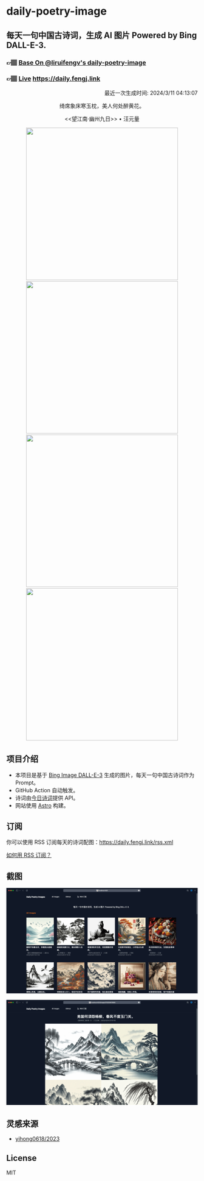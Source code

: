 
# daily-poetry-image

## 每天一句中国古诗词，生成 AI 图片 Powered by Bing DALL-E-3.

### 👉🏽 [Base On @liruifengv's daily-poetry-image](https://github.com/liruifengv/daily-poetry-image)

### 👉🏽 [Live](https://daily.fengj.link) https://daily.fengj.link

<p align="right">
  最近一次生成时间: 2024/3/11 04:13:07
</p>
<p align="center">
绮席象床寒玉枕，美人何处醉黄花。
</p>
<p align="center">
<<望江南·幽州九日>> • 汪元量
</p>
<p align="center">
<img src="https://tse3.mm.bing.net/th/id/OIG2.13IW83JcuFpjxxCCsl2W" height="400" width="400" />
<img src="https://tse1.mm.bing.net/th/id/OIG2.78H2_Zgs2HgMFQdAoIGR" height="400" width="400" />
<img src="https://tse1.mm.bing.net/th/id/OIG2.P0KByjbpa3QC3JCsOn5t" height="400" width="400" />
<img src="https://tse4.mm.bing.net/th/id/OIG2.w9zF2HUYoBg_OF2VPAxI" height="400" width="400" />
</p>

## 项目介绍

-   本项目是基于 [Bing Image DALL-E-3](https://www.bing.com/images/create) 生成的图片，每天一句中国古诗词作为 Prompt。
-   GitHub Action 自动触发。
-   诗词由[今日诗词](https://www.jinrishici.com/)提供 API。
-   网站使用 [Astro](https://astro.build) 构建。

## 订阅

你可以使用 RSS 订阅每天的诗词配图：https://daily.fengj.link/rss.xml

[如何用 RSS 订阅？](https://zhuanlan.zhihu.com/p/55026716)

## 截图

![图片列表](./screenshots/Snipaste_2023-12-28_21-00-26.png)

![图片详情](./screenshots/Snipaste_2023-12-28_21-00-53.png)

## 灵感来源

-   [yihong0618/2023](https://github.com/yihong0618/2023)

## License

MIT

